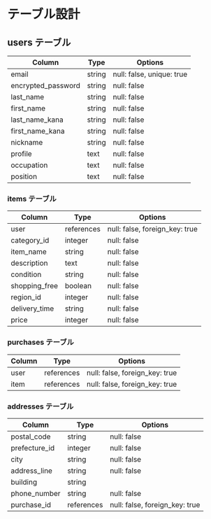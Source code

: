 # テーブル設計

## users テーブル

| Column             | Type   | Options                         |
| ------------------ | ------ | ------------------------------- |
| email              | string | null: false, unique: true      |
| encrypted_password | string | null: false                    |
| last_name          | string | null: false                    |
| first_name         | string | null: false                    |
| last_name_kana     | string | null: false                    |
| first_name_kana    | string | null: false                    |
| nickname           | string | null: false                    |
| profile            | text   | null: false                    |
| occupation         | text   | null: false                    |
| position           | text   | null: false                    |

### items テーブル

| Column             | Type       | Options                         |
| ------------------ | ---------- | ------------------------------- |
| user               | references | null: false, foreign_key: true |
| category_id        | integer    | null: false                    |
| item_name          | string     | null: false                    |
| description        | text       | null: false                    |
| condition          | string     | null: false                    |
| shopping_free      | boolean    | null: false                    |
| region_id          | integer    | null: false                    |
| delivery_time      | string     | null: false                    |
| price              | integer    | null: false                    |

### purchases テーブル

| Column             | Type       | Options                         |
| ------------------ | ---------- | ------------------------------- |
| user               | references | null: false, foreign_key: true |
| item               | references | null: false, foreign_key: true |

### addresses テーブル

| Column             | Type       | Options                         |
| ------------------ | ---------- | ------------------------------- |
| postal_code        | string     | null: false                    |
| prefecture_id      | integer    | null: false                    |
| city               | string     | null: false                    |
| address_line       | string     | null: false                    |
| building           | string     |                                |
| phone_number       | string     | null: false                    |
| purchase_id        | references | null: false, foreign_key: true |
